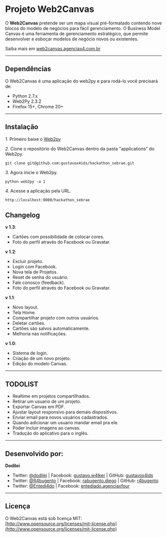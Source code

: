 Projeto Web2Canvas
=====================

O **Web2Canvas** pretende ser um mapa visual pré-formatado contendo nove blocos do modelo de negócios para fácil gerenciamento.
O Business Model Canvas é uma ferramenta de gerenciamento estratégico, que permite desenvolver e esboçar modelos de negócio novos ou existentes.

Saiba mais em [web2canvas.agenciax4.com.br](http://web2canvas.agenciax4.com.br/ "Projeto Web2Canvas")

---------------------------------------

Dependências
--------------

O Web2Canvas é uma aplicação do web2py e para rodá-lo você precisará de:

- Python 2.7.x
- Web2Py 2.3.2
- Firefox 15+, Chrome 20+

---------------------------------------

Instalação
------------

*1.*  Primeiro baixe o [Web2py](https://github.com/web2py/web2py)

*2.*  Clone o repositório do Web2Canvas dentro da pasta "applications" do Web2py.

    git clone git@github.com:gustavox4ids/hackathon_sebrae.git

*3.*  Agora inicie o Web2py.

    python web2py -a 1

*4.*  Acesse a aplicação pela URL.

    http://localhost:8000/hackathon_sebrae

Changelog
-----------

**v 1.3**:

- Cartões com possibilidade de colocar cores.
- Foto do perfil através do Facebook ou Gravatar.

**v 1.2**:

- Excluir projeto.
- Login com Facebook.
- Nova tela de Projetos.
- Reset de senha do usuário.
- Fale conosco (feedback).
- Foto do perfil através do Facebook ou Gravatar.

**v 1.1**:

- Novo layout.
- Tela Home.
- Compartilhar projeto com outros usuários.
- Deletar cartões.
- Cartões são salvos automaticamente.
- Melhoria nas notificações.

**v 1.0**:

- Sistema de login.
- Criação de um novo projeto.
- Edição do modelo Canvas.

---------------------------------------

TODOLIST
-----------

- Realtime em projetos compartilhados.
- Retirar um usuario de um projeto.
- Exportar Canvas em PDF.
- Ajustar layout responsivo para demais dispositivos.
- Enviar email para novos usuários cadastrados.
- Quando adicionar um usuario mandar email pra ele.
- Poder incluir imagens ao canvas.
- Tradução do aplicativo para o inglês.

---------------------------------------

Desenvolvido por:
-------

**Dodilei**

+ Twitter: [@dodilei](http://twitter.com/dodilei "Twitter") | Facebook: [gustavo.w4lker](http://www.facebook.com/gustavo.w4lker/ "Facebook") | GitHub: [gustavox4ids](http://github.com/gustavox4ids "GitHub")
+ Twitter: [@R4bugento](http://twitter.com/r4bugento "Twitter") | Facebook: [rabugento.diego](http://www.facebook.com/rabugento.diego/ "Facebook") | GitHub: [r4bugento](http://github.com/r4bugento "GitHub")
+ Twitter: [@Entedi4do](http://twitter.com/entedi4do "Twitter") | Facebook: [entediado.agenciaxfour](http://www.facebook.com/entediado.agenciaxfour/ "Facebook")

---------------------------------------

Licença
---------------------
O Web2Canvas está sob licença MIT: [http://www.opensource.org/licenses/mit-license.php](http://www.opensource.org/licenses/mit-license.php)
